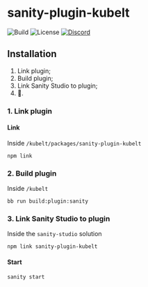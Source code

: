 # sanity-plugin-kubelt

![Build](https://img.shields.io/github/checks-status/kubelt/kubelt/main)
![License](https://img.shields.io/github/license/kubelt/kubelt)
[![Discord](https://img.shields.io/discord/790660849471062046?label=Discord)](https://discord.gg/m8NbsgByA9)

## Installation

1. Link plugin;
2. Build plugin;
3. Link Sanity Studio to plugin;
4. 🚀.

### 1. Link plugin

#### Link

Inside `/kubelt/packages/sanity-plugin-kubelt`

```
npm link
```

### 2. Build plugin

Inside `/kubelt`

```
bb run build:plugin:sanity
```

### 3. Link Sanity Studio to plugin

Inside the `sanity-studio` solution

```
npm link sanity-plugin-kubelt
```

#### Start

```
sanity start
```
